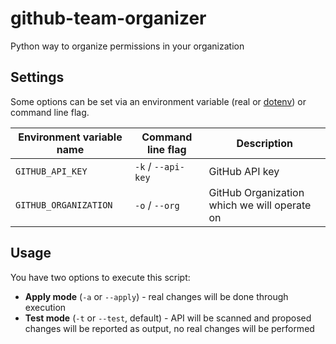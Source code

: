 # github-team-organizer

Python way to organize permissions in your organization

## Settings

Some options can be set via an environment variable (real or [dotenv](https://github.com/theskumar/python-dotenv)) or command line flag.

| Environment variable name | Command line flag | Description |
| --- | --- | --- |
| `GITHUB_API_KEY` | `-k` / `--api-key` | GitHub API key |
| `GITHUB_ORGANIZATION` | `-o` / `--org` | GitHub Organization which we will operate on |

## Usage

You have two options to execute this script:

- **Apply mode** (`-a` or `--apply`) - real changes will be done through execution
- **Test mode** (`-t` or `--test`, default) - API will be scanned and proposed changes will be reported as output, no real changes will be performed
